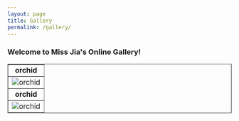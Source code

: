 ```yaml
---
layout: page
title: Gallery
permalink: /gallery/
---
```


### Welcome to Miss Jia's Online Gallery!

<div>
 <table border = "1">
  <tr>
    <td align="center"> <b>orchid</b> </td>
  </tr>
  <tr>
   <td align="center"> <img src="{{ site.url }}/assets/gallery/2018_01_15_orchid.jpg" alt="orchid"/> </td>
  </tr>

   <tr>
    <td align="center"> <b>orchid</b> </td>
  </tr>
  <tr>
   <td align="center"> <img src="{{ site.url }}/assets/gallery/2018_01_15_orchid.jpg" alt="orchid"/> </td>
  </tr>

 

 </table>
</div>